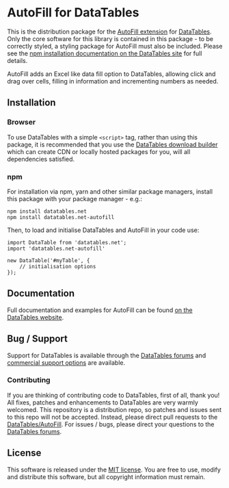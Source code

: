 # AutoFill for DataTables 

This is the distribution package for the [AutoFill extension](https://datatables.net/extensions/autofill) for [DataTables](https://datatables.net/). Only the core software for this library is contained in this package - to be correctly styled, a styling package for AutoFill must also be included. Please see the [npm installation documentation on the DataTables site](https://datatables.net/manual/installation#Node.js-/-NPM) for full details.

AutoFill adds an Excel like data fill option to DataTables, allowing click and drag over cells, filling in information and incrementing numbers as needed.


## Installation

### Browser

To use DataTables with a simple `<script>` tag, rather than using this package, it is recommended that you use the [DataTables download builder](//datatables.net/download) which can create CDN or locally hosted packages for you, will all dependencies satisfied.

### npm

For installation via npm, yarn and other similar package managers, install this package with your package manager - e.g.:

```
npm install datatables.net
npm install datatables.net-autofill
```

Then, to load and initialise DataTables and AutoFill in your code use:

```
import DataTable from 'datatables.net';
import 'datatables.net-autofill'

new DataTable('#myTable', {
    // initialisation options
});
```


## Documentation

Full documentation and examples for AutoFill can be found [on the DataTables website](https://datatables.net/extensions/autofill).

## Bug / Support

Support for DataTables is available through the [DataTables forums](//datatables.net/forums) and [commercial support options](//datatables.net/support) are available.

### Contributing

If you are thinking of contributing code to DataTables, first of all, thank you! All fixes, patches and enhancements to DataTables are very warmly welcomed. This repository is a distribution repo, so patches and issues sent to this repo will not be accepted. Instead, please direct pull requests to the [DataTables/AutoFill](http://github.com/DataTables/AutoFill). For issues / bugs, please direct your questions to the [DataTables forums](//datatables.net/forums).


## License

This software is released under the [MIT license](//datatables.net/license). You are free to use, modify and distribute this software, but all copyright information must remain.
